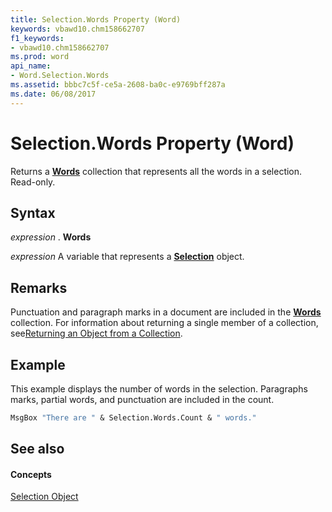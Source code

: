 ```yaml
---
title: Selection.Words Property (Word)
keywords: vbawd10.chm158662707
f1_keywords:
- vbawd10.chm158662707
ms.prod: word
api_name:
- Word.Selection.Words
ms.assetid: bbbc7c5f-ce5a-2608-ba0c-e9769bff287a
ms.date: 06/08/2017
---
```



# Selection.Words Property (Word)

Returns a  **[Words](words-object-word.md)** collection that represents all the words in a selection. Read-only.


## Syntax

 _expression_ . **Words**

 _expression_ A variable that represents a **[Selection](selection-object-word.md)** object.


## Remarks

Punctuation and paragraph marks in a document are included in the  **[Words](words-object-word.md)** collection. For information about returning a single member of a collection, see[Returning an Object from a Collection](http://msdn.microsoft.com/library/28f76384-f495-9640-a7c8-10ada3fac727%28Office.15%29.aspx).


## Example

This example displays the number of words in the selection. Paragraphs marks, partial words, and punctuation are included in the count.


```vb
MsgBox "There are " & Selection.Words.Count & " words."
```


## See also


#### Concepts


[Selection Object](selection-object-word.md)

